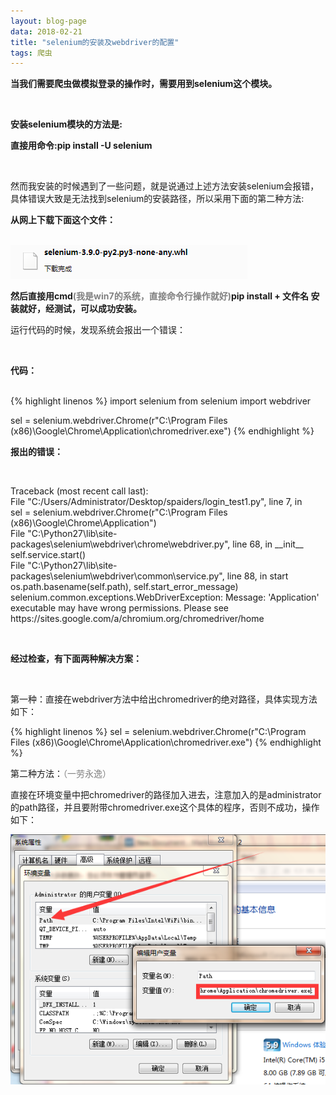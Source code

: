 ```yaml
---
layout: blog-page
data: 2018-02-21
title: "selenium的安装及webdriver的配置"
tags: 爬虫
---
```


<p><b>当我们需要爬虫做模拟登录的操作时，需要用到selenium这个模块。</b></p><br>
<p><b>安装selenium模块的方法是:</b></p>
<p><b>直接用命令:pip install -U selenium</b></p><br>
<p>然而我安装的时候遇到了一些问题，就是说通过上述方法安装selenium会报错，具体错误大致是无法找到selenium的安装路径，所以采用下面的第二种方法:</p>
<p><b>从网上下载下面这个文件：</b></p><br>
<img src="/assets/selenium.png"><br>
<p><b>然后直接用cmd<span style="color:grey">(我是win7的系统，直接命令行操作就好)</span>pip install + 文件名 安装就好，经测试，可以成功安装。</b></p>

<p>运行代码的时候，发现系统会报出一个错误：</p><br>
<p><b>代码：</b></p><br>
{% highlight linenos %}
import selenium
from selenium import webdriver

sel = selenium.webdriver.Chrome(r"C:\Program Files (x86)\Google\Chrome\Application\chromedriver.exe")
{% endhighlight %}<br>
<p><b>报出的错误：</b></p><br>
<p sytle="color:red">Traceback (most recent call last):<br>
  File "C:/Users/Administrator/Desktop/spaiders/login_test1.py", line 7, in <module><br>
    sel = selenium.webdriver.Chrome(r"C:\Program Files (x86)\Google\Chrome\Application")<br>
  File "C:\Python27\lib\site-packages\selenium\webdriver\chrome\webdriver.py", line 68, in __init__
    self.service.start()<br>
  File "C:\Python27\lib\site-packages\selenium\webdriver\common\service.py", line 88, in start<br>
    os.path.basename(self.path), self.start_error_message)<br>
selenium.common.exceptions.WebDriverException: Message: 'Application' executable may have wrong permissions. Please see https://sites.google.com/a/chromium.org/chromedriver/home</p>
<br>
<p><b>经过检查，有下面两种解决方案：</b></p><br>
<p>第一种：直接在webdriver方法中给出chromedriver的绝对路径，具体实现方法如下：</p>
{% highlight linenos %}
sel = selenium.webdriver.Chrome(r"C:\Program Files (x86)\Google\Chrome\Application\chromedriver.exe")
{% endhighlight %}<br>
<p>第二种方法：<span style="color:grey">（一劳永逸）</span></p>
<p>直接在环境变量中把chromedriver的路径加入进去，注意加入的是administrator的path路径，并且要附带chromedriver.exe这个具体的程序，否则不成功，操作如下：</p>
<img src="/assets/selenium2.png">
